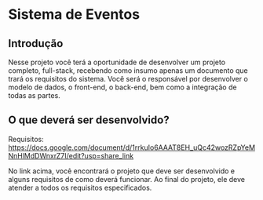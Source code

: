 # Sistema de Eventos

## Introdução
Nesse projeto você terá a oportunidade de desenvolver um projeto completo, full-stack, recebendo como insumo apenas um documento que trará os requisitos do sistema. Você será o responsável por desenvolver o modelo de dados, o front-end, o back-end, bem como a integração de todas as partes.

## O que deverá ser desenvolvido?
Requisitos: https://docs.google.com/document/d/1rrkuIo6AAAT8EH_uQc42wozRZpYeMNnHlMdDWnxrZ7I/edit?usp=share_link

No link acima, você encontrará o projeto que deve ser desenvolvido e alguns requisitos de como deverá funcionar. Ao final do projeto, ele deve atender a todos os requisitos especificados.